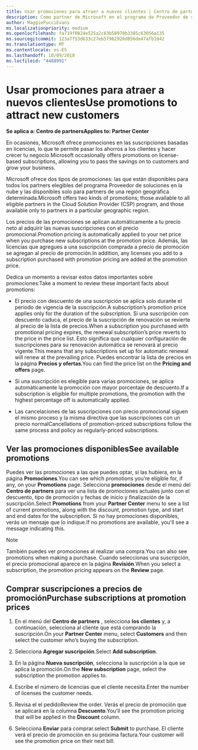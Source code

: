 ```yaml
---
title: Usar promociones para atraer a nuevos clientes | Centro de partners
description: Como partner de Microsoft en el programa de Proveedor de soluciones en la nube, puedes comprar suscripciones al precio de promoción y pasar el ahorro a tus clientes.
author: MaggiePucciEvans
ms.localizationpriority: medium
ms.openlocfilehash: fa719f0824e525a2c63b58970b3385c63056a135
ms.sourcegitcommit: 123a7f53d633c27eb5f982926d856de47afb1042
ms.translationtype: MT
ms.contentlocale: es-ES
ms.lasthandoff: 10/09/2018
ms.locfileid: "4488991"
---
```

# <a name="use-promotions-to-attract-new-customers"></a><span data-ttu-id="eea9f-103">Usar promociones para atraer a nuevos clientes</span><span class="sxs-lookup"><span data-stu-id="eea9f-103">Use promotions to attract new customers</span></span>  

**<span data-ttu-id="eea9f-104">Se aplica a: Centro de partners</span><span class="sxs-lookup"><span data-stu-id="eea9f-104">Applies to: Partner Center</span></span>**

<!--[FWLink: https://go.microsoft.com/fwlink/?linkid=852469]-->

<span data-ttu-id="eea9f-105">En ocasiones, Microsoft ofrece promociones en las suscripciones basadas en licencias, lo que te permite pasar los ahorros a los clientes y hacer crecer tu negocio.</span><span class="sxs-lookup"><span data-stu-id="eea9f-105">Microsoft occasionally offers promotions on license-based subscriptions, allowing you to pass the savings on to customers and grow your business.</span></span> 

<span data-ttu-id="eea9f-106">Microsoft ofrece dos tipos de promociones: las que están disponibles para todos los partners elegibles del programa Proveedor de soluciones en la nube y las disponibles solo para partners de una región geográfica determinada.</span><span class="sxs-lookup"><span data-stu-id="eea9f-106">Microsoft offers two kinds of promotions; those available to all eligible partners in the Cloud Solution Provider (CSP) program, and those available only to partners in a particular geographic region.</span></span>

<span data-ttu-id="eea9f-107">Los precios de las promociones se aplican automáticamente a tu precio neto al adquirir las nuevas suscripciones con el precio promocional.</span><span class="sxs-lookup"><span data-stu-id="eea9f-107">Promotion pricing is automatically applied to your net price when you purchase new subscriptions at the promotion price.</span></span> <span data-ttu-id="eea9f-108">Además, las licencias que agregues a una suscripción comprada a precio de promoción se agregan al precio de promoción.</span><span class="sxs-lookup"><span data-stu-id="eea9f-108">In addition, any licenses you add to a subscription purchased with promotion pricing are added at the promotion price.</span></span> 

<span data-ttu-id="eea9f-109">Dedica un momento a revisar estos datos importantes sobre promociones:</span><span class="sxs-lookup"><span data-stu-id="eea9f-109">Take a moment to review these important facts about promotions:</span></span>

-   <span data-ttu-id="eea9f-110">El precio con descuento de una suscripción se aplica solo durante el periodo de vigencia de la suscripción.</span><span class="sxs-lookup"><span data-stu-id="eea9f-110">A subscription’s promotion price applies only for the duration of the subscription.</span></span> <span data-ttu-id="eea9f-111">Si una suscripción con descuento caduca, el precio de la suscripción de renovación se revierte al precio de la lista de precios.</span><span class="sxs-lookup"><span data-stu-id="eea9f-111">When a subscription you purchased with promotional pricing expires, the renewal subscription’s price reverts to the price in the price list.</span></span> <span data-ttu-id="eea9f-112">Esto significa que cualquier configuración de suscripciones para su renovación automática se renovará al precio vigente.</span><span class="sxs-lookup"><span data-stu-id="eea9f-112">This means that any subscriptions set up for automatic renewal will renew at the prevailing price.</span></span> <span data-ttu-id="eea9f-113">Puedes encontrar la lista de precios en la página **Precios y ofertas**.</span><span class="sxs-lookup"><span data-stu-id="eea9f-113">You can find the price list on the **Pricing and offers** page.</span></span> 

-   <span data-ttu-id="eea9f-114">Si una suscripción es elegible para varias promociones, se aplica automáticamente la promoción con mayor porcentaje de descuento.</span><span class="sxs-lookup"><span data-stu-id="eea9f-114">If a subscription is eligible for multiple promotions, the promotion with the highest percentage off is automatically applied.</span></span>

-   <span data-ttu-id="eea9f-115">Las cancelaciones de las suscripciones con precio promocional siguen el mismo proceso y la misma directiva que las suscripciones con un precio normal</span><span class="sxs-lookup"><span data-stu-id="eea9f-115">Cancellations of promotion-priced subscriptions follow the same process and policy as regularly-priced subscriptions.</span></span>

## <a name="see-available-promotions"></a><span data-ttu-id="eea9f-116">Ver las promociones disponibles</span><span class="sxs-lookup"><span data-stu-id="eea9f-116">See available promotions</span></span>

<span data-ttu-id="eea9f-117">Puedes ver las promociones a las que puedes optar, si las hubiera, en la página **Promociones**.</span><span class="sxs-lookup"><span data-stu-id="eea9f-117">You can see which promotions you’re eligible for, if any, on your **Promotions** page.</span></span> <span data-ttu-id="eea9f-118">Selecciona **promociones** desde el menú del **Centro de partners** para ver una lista de promociones actuales junto con el descuento, tipo de promoción y fechas de inicio y finalización de la suscripción.</span><span class="sxs-lookup"><span data-stu-id="eea9f-118">Select **Promotions** from your **Partner Center** menu to see a list of current promotions, along with the discount, promotion type, and start and end dates for the subscription.</span></span> <span data-ttu-id="eea9f-119">Si no hay promociones disponibles, verás un mensaje que lo indique.</span><span class="sxs-lookup"><span data-stu-id="eea9f-119">If no promotions are available, you'll see a message indicating this.</span></span> 

> [!NOTE]  
> <span data-ttu-id="eea9f-120">También puedes ver promociones al realizar una compra.</span><span class="sxs-lookup"><span data-stu-id="eea9f-120">You can also see promotions when making a purchase.</span></span> <span data-ttu-id="eea9f-121">Cuando seleccionas una suscripción, el precio promocional aparece en la página **Revisión**.</span><span class="sxs-lookup"><span data-stu-id="eea9f-121">When you select a subscription, the promotion pricing appears on the **Review** page.</span></span>

## <a name="purchase-subscriptions-at-promotion-prices"></a><span data-ttu-id="eea9f-122">Comprar suscripciones a precios de promoción</span><span class="sxs-lookup"><span data-stu-id="eea9f-122">Purchase subscriptions at promotion prices</span></span>

1. <span data-ttu-id="eea9f-123">En el menú del **Centro de partners** , selecciona **los clientes** y, a continuación, selecciona al cliente que está comprando la suscripción.</span><span class="sxs-lookup"><span data-stu-id="eea9f-123">On your **Partner Center** menu, select **Customers** and then select the customer who’s buying the subscription.</span></span> 

2. <span data-ttu-id="eea9f-124">Selecciona **Agregar suscripción**.</span><span class="sxs-lookup"><span data-stu-id="eea9f-124">Select **Add subscription**.</span></span>

3. <span data-ttu-id="eea9f-125">En la página **Nueva suscripción**, selecciona la suscripción a la que se aplica la promoción.</span><span class="sxs-lookup"><span data-stu-id="eea9f-125">On the **New subscription** page, select the subscription the promotion applies to.</span></span>

4. <span data-ttu-id="eea9f-126">Escribe el número de licencias que el cliente necesita.</span><span class="sxs-lookup"><span data-stu-id="eea9f-126">Enter the number of licenses the customer needs.</span></span> 

5. <span data-ttu-id="eea9f-127">Revisa el el pedido</span><span class="sxs-lookup"><span data-stu-id="eea9f-127">Review the order.</span></span> <span data-ttu-id="eea9f-128">Verás el precio de promoción que se aplicará en la columna **Descuento**.</span><span class="sxs-lookup"><span data-stu-id="eea9f-128">You'll see the promotion pricing that will be applied in the **Discount** column.</span></span>  

6.  <span data-ttu-id="eea9f-129">Selecciona **Enviar** para comprar.</span><span class="sxs-lookup"><span data-stu-id="eea9f-129">select **Submit** to purchase.</span></span> <span data-ttu-id="eea9f-130">El cliente verá el precio de promoción en su próxima factura.</span><span class="sxs-lookup"><span data-stu-id="eea9f-130">Your customer will see the promotion price on their next bill.</span></span>  



